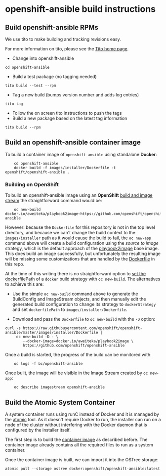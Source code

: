 # openshift-ansible build instructions

## Build openshift-ansible RPMs

We use tito to make building and tracking revisions easy.

For more information on tito, please see the [Tito home page](https://github.com/dgoodwin/tito "Tito home page").

- Change into openshift-ansible
```
cd openshift-ansible
```
- Build a test package (no tagging needed)
```
tito build --test --rpm
```
- Tag a new build (bumps version number and adds log entries)
```
tito tag
```
- Follow the on screen tito instructions to push the tags
- Build a new package based on the latest tag information
```
tito build --rpm
```

## Build an openshift-ansible container image

To build a container image of `openshift-ansible` using standalone **Docker**:

        cd openshift-ansible
        docker build -f images/installer/Dockerfile -t openshift/openshift-ansible .

### Building on OpenShift

To build an openshift-ansible image using an **OpenShift** [build and image stream](https://docs.openshift.org/latest/architecture/core_concepts/builds_and_image_streams.html) the straightforward command would be:

        oc new-build docker.io/aweiteka/playbook2image~https://github.com/openshift/openshift-ansible

However: because the `Dockerfile` for this repository is not in the top level directory, and because we can't change the build context to the `images/installer` path as it would cause the build to fail, the `oc new-app` command above will create a build configuration using the *source to image* strategy, which is the default approach of the [playbook2image](https://github.com/openshift/playbook2image) base image. This does build an image successfully, but unfortunately the resulting image will be missing some customizations that are handled by the [Dockerfile](images/installer/Dockerfile) in this repo.

At the time of this writing there is no straightforward option to [set the dockerfilePath](https://docs.openshift.org/latest/dev_guide/builds/build_strategies.html#dockerfile-path) of a `docker` build strategy with `oc new-build`. The alternatives to achieve this are:

- Use the simple `oc new-build` command above to generate the BuildConfig and ImageStream objects, and then manually edit the generated build configuration to change its strategy to `dockerStrategy` and set `dockerfilePath` to `images/installer/Dockerfile`.

- Download and pass the `Dockerfile` to `oc new-build` with the `-D` option:

```
curl -s https://raw.githubusercontent.com/openshift/openshift-ansible/master/images/installer/Dockerfile |
     oc new-build -D - \
        --docker-image=docker.io/aweiteka/playbook2image \
	    https://github.com/openshift/openshift-ansible
```

Once a build is started, the progress of the build can be monitored with:

        oc logs -f bc/openshift-ansible

Once built, the image will be visible in the Image Stream created by `oc new-app`:

        oc describe imagestream openshift-ansible

## Build the Atomic System Container

A system container runs using runC instead of Docker and it is managed
by the [atomic](https://github.com/projectatomic/atomic/) tool.  As it
doesn't require Docker to run, the installer can run on a node of the
cluster without interfering with the Docker daemon that is configured
by the installer itself.

The first step is to build the [container image](#build-an-openshift-ansible-container-image)
as described before.  The container image already contains all the
required files to run as a system container.

Once the container image is built, we can import it into the OSTree
storage:

```
atomic pull --storage ostree docker:openshift/openshift-ansible:latest
```
